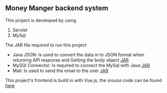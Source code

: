 ## Money Manger backend system 

This project is developed by using
1. Servlet 
2. MySql 

The JAR file required to run this project 
- Java JSON: Is used to convert the data in to JSON format when returning API response and Getting the body object [JAR](http://www.java2s.com/Code/Jar/j/Downloadjavajsonjar.htm)
- MySQl Connector: Is required to connect the MySql with Java [JAR](https://dev.mysql.com/downloads/connector/j)
- Mail: Is used to send the email to the user [JAR](https://static.javatpoint.com/src/mail/mailactivation.zip)

This project's frontend is build in with Vue.js,  the srouce code can be found [here](https://github.com/Achsuthan/money_manager_frontend) 